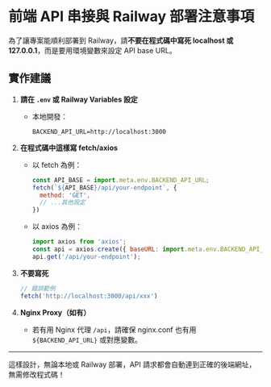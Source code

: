 # 前端 API 串接與 Railway 部署注意事項

為了讓專案能順利部署到 Railway，請**不要在程式碼中寫死 localhost 或 127.0.0.1**，而是要用環境變數來設定 API base URL。

## 實作建議

1. **請在 `.env` 或 Railway Variables 設定**
   - 本地開發：
     ```env
     BACKEND_API_URL=http://localhost:3000
     ```
2. **在程式碼中這樣寫 fetch/axios**
   - 以 fetch 為例：
     ```js
     const API_BASE = import.meta.env.BACKEND_API_URL;
     fetch(`${API_BASE}/api/your-endpoint`, {
       method: 'GET',
       // ...其他設定
     })
     ```
   - 以 axios 為例：
     ```js
     import axios from 'axios';
     const api = axios.create({ baseURL: import.meta.env.BACKEND_API_URL });
     api.get('/api/your-endpoint');
     ```

3. **不要寫死**
   ```js
   // 錯誤範例
   fetch('http://localhost:3000/api/xxx')
   ```

4. **Nginx Proxy（如有）**
   - 若有用 Nginx 代理 `/api`，請確保 nginx.conf 也有用 `${BACKEND_API_URL}` 或對應變數。

---

這樣設計，無論本地或 Railway 部署，API 請求都會自動連到正確的後端網址，無需修改程式碼！
